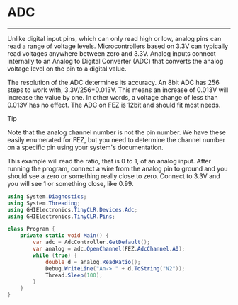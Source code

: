 # ADC
---
Unlike digital input pins, which can only read high or low, analog pins can read a range of voltage levels.  Microcontrollers based on 3.3V can typically read voltages anywhere between zero and 3.3V. Analog inputs connect internally to an Analog to Digital Converter (ADC) that converts the analog voltage level on the pin to a digital value.

The resolution of the ADC determines its accuracy. An 8bit ADC has 256 steps to work with, 3.3V/256=0.013V. This means an increase of 0.013V will increase the value by one. In other words, a voltage change of less than 0.013V has no effect. The ADC on FEZ is 12bit and should fit most needs.

> [!Tip]
> Note that the analog channel number is not the pin number. We have these easily enumerated for FEZ, but you need to determine the channel number on a specific pin using your system's documentation.

This example will read the ratio, that is 0 to 1, of an analog input. After running the program, connect a wire from the analog pin to ground and you should see a zero or something really close to zero. Connect to 3.3V and you will see 1 or something close, like 0.99.

```csharp
using System.Diagnostics;
using System.Threading;
using GHIElectronics.TinyCLR.Devices.Adc;
using GHIElectronics.TinyCLR.Pins;

class Program {
    private static void Main() {
        var adc = AdcController.GetDefault();
        var analog = adc.OpenChannel(FEZ.AdcChannel.A0);
        while (true) {
            double d = analog.ReadRatio();
            Debug.WriteLine("An-> " + d.ToString("N2"));
            Thread.Sleep(100);
        }
    }
}
 
```
